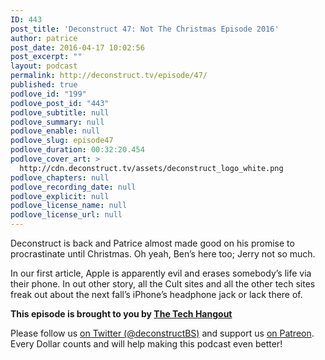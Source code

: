 ```yaml
---
ID: 443
post_title: 'Deconstruct 47: Not The Christmas Episode 2016'
author: patrice
post_date: 2016-04-17 10:02:56
post_excerpt: ""
layout: podcast
permalink: http://deconstruct.tv/episode/47/
published: true
podlove_id: "199"
podlove_post_id: "443"
podlove_subtitle: null
podlove_summary: null
podlove_enable: null
podlove_slug: episode47
podlove_duration: 00:32:20.454
podlove_cover_art: >
  http://cdn.deconstruct.tv/assets/deconstruct_logo_white.png
podlove_chapters: null
podlove_recording_date: null
podlove_explicit: null
podlove_license_name: null
podlove_license_url: null
---
```

<p>Deconstruct is back and Patrice almost made good on his promise to procrastinate until Christmas.  Oh yeah, Ben’s here too; Jerry not so much.</p>
<p>In our first article, Apple is apparently evil and erases somebody’s life via their phone.  In out other story, all the Cult sites and all the other tech sites freak out about the next fall’s iPhone’s headphone jack or lack there of.</p>
<p><strong>This episode is brought to you by <a href="http://thetechhangout.com">The Tech Hangout</a></strong>
</p>
<p>
Please follow us <a href="http://twitter.com/deconstructBS">on Twitter (@deconstructBS)</a> and support us <a href="http://patreon.com/deconstruct">on Patreon</a>. Every Dollar counts and will help making this podcast even better!
</p>